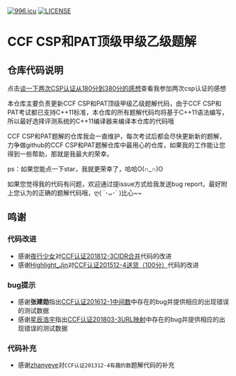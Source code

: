[![996.icu](https://img.shields.io/badge/link-996.icu-red.svg)](https://996.icu) [![LICENSE](https://img.shields.io/badge/license-Anti%20996-blue.svg)](https://github.com/996icu/996.ICU/blob/master/LICENSE)
# CCF CSP和PAT顶级甲级乙级题解

## 仓库代码说明
点击[谈一下两次CSP认证从180分到380分的感想](https://blog.csdn.net/richenyunqi/article/details/83388315)查看我参加两次csp认证的感想

本仓库主要负责更新CCF CSP和PAT顶级甲级乙级题解代码，由于CCF CSP和PAT考试都已支持C++11标准，本仓库的所有题解代码均将基于C++11语法编写，所以最好选择评测系统的C++11编译器来编译本仓库的代码哦

CCF CSP和PAT题解的仓库我会一直维护，每次考试后都会尽快更新新的题解，力争做github的CCF CSP和PAT题解仓库中最用心的仓库，如果我的工作能让您得到一些帮助，那就是我最大的荣幸。

ps：如果您能点一下star，我就更荣幸了，哈哈O(∩_∩)O

如果您觉得我的代码有问题，欢迎通过提issue方式给我发送bug report，最好附上您认为的正确的题解代码哦，ღ( ´･ᴗ･\` )比心\~~

## 鸣谢
### 代码改进
 - 感谢[夜行少女](https://me.csdn.net/qq_37967797)对[CCF认证201812-3CIDR合并](https://blog.csdn.net/richenyunqi/article/details/86477396)代码的改进
 - 感谢[Highlight_Jin](https://me.csdn.net/Highlight_Jin)对[CCF认证201512-4送货（100分）](https://blog.csdn.net/richenyunqi/article/details/80382450)代码的改进

### bug提示
 - 感谢**张建勋**指出[CCF认证201612-1中间数](https://blog.csdn.net/richenyunqi/article/details/79640831)中存在的bug并提供相应的出现错误的测试数据
 - 感谢[星辰浩宇](https://me.csdn.net/amf12345)指出[CCF认证201803-3URL映射](https://blog.csdn.net/richenyunqi/article/details/85260248)中存在的bug并提供相应的出现错误的测试数据

### 代码补充
 - 感谢[zhanyeye](https://github.com/zhanyeye)对`CCF认证201312-4有趣的数`题解代码的补充